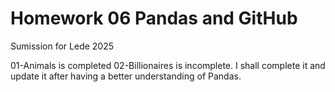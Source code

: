 # Homework 06 Pandas and GitHub

Sumission for Lede 2025

01-Animals is completed
02-Billionaires is incomplete. I shall complete it and update it after having a better understanding of Pandas.